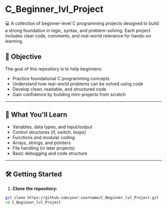 # C_Beginner_lvl_Project
💻 A collection of beginner-level C programming projects designed to build a strong foundation in logic, syntax, and problem-solving. Each project includes clear code, comments, and real-world relevance for hands-on learning.

## 🎯 Objective

The goal of this repository is to help beginners:
- Practice foundational C programming concepts
- Understand how real-world problems can be solved using code
- Develop clean, readable, and structured code
- Gain confidence by building mini-projects from scratch

---

## 🧱 What You'll Learn

- Variables, data types, and input/output
- Control structures (if, switch, loops)
- Functions and modular coding
- Arrays, strings, and pointers
- File handling (in later projects)
- Basic debugging and code structure

---

## 🛠 Getting Started

1. **Clone the repository:**
```bash
git clone https://github.com/your-username/C_Beginner_lvl_Project.git
cd C_Beginner_lvl_Project
